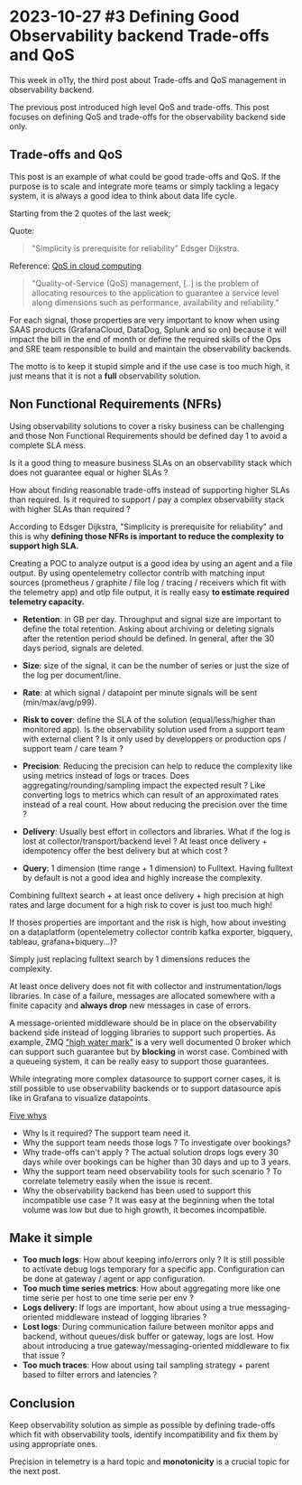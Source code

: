 # 2023-10-27 #3 Defining Good Observability backend Trade-offs and QoS

This week in o11y, the third post about Trade-offs and QoS management in observability backend.

The previous post introduced high level QoS and trade-offs. This post focuses on defining QoS and trade-offs for the observability backend side only.

## Trade-offs and QoS

This post is an example of what could be good trade-offs and QoS. If the purpose is to scale and integrate more teams or simply tackling a legacy system, it is always a good idea to think about data life cycle.

Starting from the 2 quotes of the last week;

Quote: 
>"Simplicity is prerequisite for reliability" Edsger Dijkstra.

Reference: [QoS in cloud computing](https://jisajournal.springeropen.com/articles/10.1186/s13174-014-0011-3)

> "Quality-of-Service (QoS) management, [..] is the problem of allocating resources to the application to guarantee a service level along dimensions such as performance, availability and reliability."

For each signal, those properties are very important to know when using SAAS products (GrafanaCloud, DataDog, Splunk and so on) because it will impact the bill in the end of month or define the required skills of the Ops and SRE team responsible to build and maintain the observability backends.

The motto is to keep it stupid simple and if the use case is too much high, it just means that it is not a __full__ observability solution.

## Non Functional Requirements (NFRs)

Using observability solutions to cover a risky business can be challenging and those Non Functional Requirements should be defined day 1 to avoid a complete SLA mess.

Is it a good thing to measure business SLAs on an observability stack which does not guarantee equal or higher SLAs ?

How about finding reasonable trade-offs instead of supporting higher SLAs than required. Is it required to support / pay a complex observability stack with higher SLAs than required ?

According to Edsger Dijkstra, "Simplicity is prerequisite for reliability" and this is why __defining those NFRs is important to reduce the complexity to support high SLA.__

Creating a POC to analyze output is a good idea by using an agent and a file output. By using opentelemetry collector contrib with matching input sources (prometheus / graphite / file log / tracing / receivers which fit with the telemetry app) and otlp file output, it is really easy __to estimate required telemetry capacity.__

- __Retention__: in GB per day. Throughput and signal size are important to define the total retention. Asking about archiving or deleting signals after the retention period should be defined. In general, after the 30 days period, signals are deleted. 

- __Size__: size of the signal, it can be the number of series or just the size of the log per document/line.

- __Rate__: at which signal / datapoint per minute signals will be sent (min/max/avg/p99).

- __Risk to cover__: define the SLA of the solution (equal/less/higher than monitored app). Is the observability solution used from a support team with external client ? Is it only used by developpers or production ops / support team / care team ?

- __Precision__: Reducing the precision can help to reduce the complexity like using metrics instead of logs or traces. Does aggregating/rounding/sampling impact the expected result ? Like converting logs to metrics which can result of an approximated rates instead of a real count. How about reducing the precision over the time ?

- __Delivery__: Usually best effort in collectors and libraries. What if the log is lost at collector/transport/backend level ? At least once delivery + idempotency offer the best delivery but at which cost ?

- __Query__: 1 dimension (time range + 1 dimension) to Fulltext. Having fulltext by default is not a good idea and highly increase the complexity. 

Combining fulltext search + at least once delivery + high precision at high rates and large document for a high risk to cover is just too much high!

If thoses properties are important and the risk is high, how about investing on a dataplatform (opentelemetry collector contrib kafka exporter, bigquery, tableau, grafana+biquery...)?

Simply just replacing fulltext search by 1 dimensions reduces the complexity. 

At least once delivery does not fit with collector and instrumentation/logs libraries. In case of a failure, messages are allocated somewhere with a finite capacity and __always drop__ new messages in case of errors. 

A message-oriented middleware should be in place on the observability backend side instead of logging libraries to support such properties. As example, ZMQ ["high water mark"](https://zguide.zeromq.org/docs/chapter2/#High-Water-Marks) is a very well documented 0 broker which can support such guarantee but by __blocking__ in worst case. Combined with a queueing system, it can be really easy to support those guarantees.

While integrating more complex datasource to support corner cases, it is still possible to use observability backends or to support datasource apis like in Grafana to visualize datapoints.

[Five whys](https://en.wikipedia.org/wiki/Five_whys) 
- Why Is it required? The support team need it.
- Why the support team needs those logs ? To investigate over bookings?
- Why trade-offs can't apply ? The actual solution drops logs every 30 days while over bookings can be higher than 30 days and up to 3 years.
- Why the support team need observability tools for such scenario ? To correlate telemetry easily when the issue is recent.
- Why the observability backend has been used to support this incompatible use case ? It was easy at the beginning when the total volume was low but due to high growth, it becomes incompatible.

## Make it simple
- __Too much logs__: How about keeping info/errors only ? It is still possible to activate debug logs temporary for a specific app. Configuration can be done at gateway / agent or app configuration.
- __Too much time series metrics__: How about aggregating more like one time serie per host to one time serie per env ?
- __Logs delivery__: If logs are important, how about using a true messaging-oriented middleware instead of logging libraries ?
- __Lost logs__: During communication failure between monitor apps and backend, without queues/disk buffer or gateway, logs are lost. How about introducing a true gateway/messaging-oriented middleware to fix that issue ?
- __Too much traces__: How about using tail sampling strategy + parent based to filter errors and latencies ?

## Conclusion
Keep observability solution as simple as possible by defining trade-offs which fit with observability tools, identify incompatibility and fix them by using appropriate ones.

Precision in telemetry is a hard topic and __monotonicity__ is a crucial topic for the next post.

